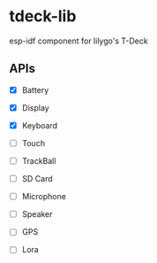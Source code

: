 # tdeck-lib

esp-idf component for lilygo's T-Deck

## APIs

- [x] Battery
- [x] Display
- [x] Keyboard
- [ ] Touch
- [ ] TrackBall
- [ ] SD Card
- [ ] Microphone
- [ ] Speaker
- [ ] GPS
- [ ] Lora

